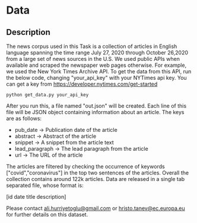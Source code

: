 # Data

## Description

The news corpus used in this Task is a collection of articles in English language spanning the time range July 27, 2020 through October 26,2020 from a large set of news sources in the U.S.
We used public APIs when available and scraped the newspaper web pages otherwise. For example, we used the New York Times Archive API. 
To get the data from this API, run the below code, changing "your_api_key" with your NYTimes api key. You can get a key from https://developer.nytimes.com/get-started

`python get_data.py your_api_key`

After you run this, a file named "out.json" will be created. Each line of this file will be JSON object containing information about an article. The keys are as follows:
* pub_date -> Publication date of the article
* abstract -> Abstract of the article
* snippet -> A snippet from the article text
* lead_paragraph -> The lead paragraph from the article
* url -> The URL of the article

The articles are filtered by checking the occurrence of keywords ["covid","coronavirus"] in the top two sentences of the articles. Overall the collection contains around 122k articles.
Data are released in a single tab separated file, whose format is:

[id	date	title	description]

Please contact ali.hurriyetoglu@gmail.com or hristo.tanev@ec.europa.eu for further details on this dataset.
